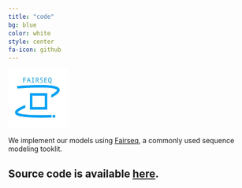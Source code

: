 ```yaml
---
title: "code"
bg: blue
color: white
style: center
fa-icon: github
---
```


<img src="./assets/fairseq.jpeg" alt="fairseq" style="width: 120px;"/>

We implement our models using [Fairseq](https://github.com/facebookresearch/fairseq), a commonly used sequence modeling tooklit.

## Source code is available [here](https://github.com/imatge-upc/slt_how2sign_wicv2023).